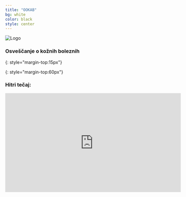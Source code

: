 ```yaml
---
title: "OOKAB"
bg: white
color: black
style: center
---
```




<img src="{{ site.logo }}" alt="Logo" id="logo">

### Osveščanje o kožnih boleznih

{: style="margin-top:15px"}
<div class="site-links">
    <a href="https://www.facebook.com/dps.psoriatik" target="_blank" class="fab fa-facebook fa-5x pop-up" style="color:#3c5a99;"></a>
    <a href="https://www.instagram.com/ookab_projekt/" target="_blank" class="fab fa-instagram fa-5x pop-up" style="color:#de5a29"></a>
</div>

{: style="margin-top:60px"}
### Hitri tečaj:
<div class="video-main"><div class="icontain"><iframe width="560" height="315" src="https://www.youtube.com/embed/URVMYQWdxzo?rel=0&amp;showinfo=0" frameborder="0" allow="autoplay; encrypted-media" allowfullscreen></iframe></div>
